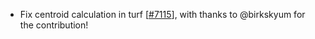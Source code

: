  - Fix centroid calculation in turf [[#7115](https://github.com/plotly/plotly.js/pull/7115)], with thanks to @birkskyum for the contribution!
 
